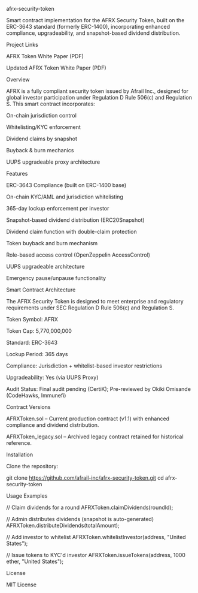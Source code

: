 afrx-security-token

Smart contract implementation for the AFRX Security Token, built on the ERC-3643 standard (formerly ERC-1400), incorporating enhanced compliance, upgradeability, and snapshot-based dividend distribution.

Project Links

AFRX Token White Paper (PDF)

Updated AFRX Token White Paper (PDF)


Overview

AFRX is a fully compliant security token issued by Afrail Inc., designed for global investor participation under Regulation D Rule 506(c) and Regulation S. This smart contract incorporates:

On-chain jurisdiction control

Whitelisting/KYC enforcement

Dividend claims by snapshot

Buyback & burn mechanics

UUPS upgradeable proxy architecture


Features

ERC-3643 Compliance (built on ERC-1400 base)

On-chain KYC/AML and jurisdiction whitelisting

365-day lockup enforcement per investor

Snapshot-based dividend distribution (ERC20Snapshot)

Dividend claim function with double-claim protection

Token buyback and burn mechanism

Role-based access control (OpenZeppelin AccessControl)

UUPS upgradeable architecture

Emergency pause/unpause functionality


Smart Contract Architecture

The AFRX Security Token is designed to meet enterprise and regulatory requirements under SEC Regulation D Rule 506(c) and Regulation S.

Token Symbol: AFRX

Token Cap: 5,770,000,000

Standard: ERC-3643

Lockup Period: 365 days

Compliance: Jurisdiction + whitelist-based investor restrictions

Upgradeability: Yes (via UUPS Proxy)

Audit Status: Final audit pending (CertiK); Pre-reviewed by Okiki Omisande (CodeHawks, Immunefi)


Contract Versions

AFRXToken.sol – Current production contract (v1.1) with enhanced compliance and dividend distribution.

AFRXToken_legacy.sol – Archived legacy contract retained for historical reference.


Installation

Clone the repository:

git clone https://github.com/afrail-inc/afrx-security-token.git
cd afrx-security-token

Usage Examples

// Claim dividends for a round
AFRXToken.claimDividends(roundId);

// Admin distributes dividends (snapshot is auto-generated)
AFRXToken.distributeDividends(totalAmount);

// Add investor to whitelist
AFRXToken.whitelistInvestor(address, "United States");

// Issue tokens to KYC'd investor
AFRXToken.issueTokens(address, 1000 ether, "United States");

License

MIT License

